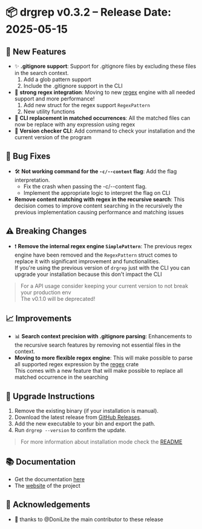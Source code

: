 # 📦 drgrep v0.3.2 – Release Date: 2025-05-15

## 🚀 New Features

- ✨ **.gitignore support**: Support for .gitignore files by excluding these files in the search context.
  1. Add a glob pattern support
  2. Include the .gitignore support in the CLI
- 🚀 **strong regex integration**: Moving to new [regex](https://crates.io/crates/regex) engine with all needed support and more performance!
  1. Add new struct for the regex support `RegexPattern`
  2. New utility functions
- 🎯 **CLI replacement in matched occurrences**: All the matched files can now be replace with any expression using regex
- 💯 **Version checker CLI**: Add command to check your installation and the current version of the program

## 🐛 Bug Fixes

- 🛠️ **Not working command for the `-c/--content` flag**: Add the flag interpretation.
  - Fix the crash when passing the -c/--content flag.
  - Implement the appropriate logic to interpret the flag on CLI
- **Remove content matching with regex in the recursive search**: This decision comes to improve content searching in the recursively the previous implementation causing performance and matching issues

## ⚠️ Breaking Changes

- ❗ **Remove the internal regex engine `SimplePattern`**: The previous regex engine have been removed and the `RegexPattern` struct comes to replace it with significant improvement and functionalities.  
If you're using the previous version of `drgrep` just with the CLI you can upgrade your installation because this don't impact the CLI

> For a API usage consider keeping your current version to not break your production env  
The v0.1.0 will be deprecated!

## 📈 Improvements

- 📊 **Search context precision with .gitignore parsing**: Enhancements to the recursive search features by removing not essential files in the context.
- **Moving to more flexible regex engine**: This will make possible to parse all supported regex expression by the [regex](https://crates.io/crates/regex) crate  
This comes with a new feature that will make possible to replace all matched occurrence in the searching

## 🔄 Upgrade Instructions

1. Remove the existing binary (if your installation is manual).
2. Download the latest release from [GitHub Releases](https://github.com/DoniLite/drgrep/releases).
3. Add the new executable to your bin and export the path.
4. Run `drgrep --version` to confirm the update.

> For more information about installation mode check the [README](https://github.com/DoniLite/drgrep#%EF%B8%8F-installation)

## 📚 Documentation

- Get the documentation [here](https://github.com/DoniLite/drgrep#)
- The [website](https://donilite.github.io/drgrep/) of the project

## 🙌 Acknowledgements

- 👏 thanks to @DoniLite the main contributor to these release
